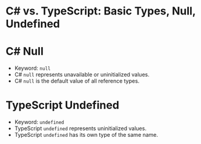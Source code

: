 # C# vs. TypeScript: Basic Types, Null, Undefined


# C# Null

* Keyword: `null`
* C# `null` represents unavailable or uninitialized values.
* C# `null` is the default value of all reference types.


# TypeScript Undefined

* Keyword: `undefined`
* TypeScript `undefined` represents uninitialized values.
* TypeScript `undefined` has its own type of the same name.
